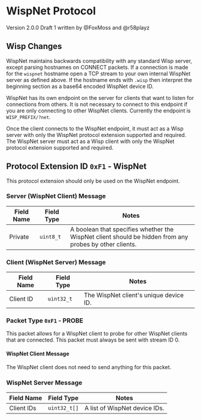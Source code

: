 # WispNet Protocol

Version 2.0.0 Draft 1 written by @FoxMoss and @r58playz

## Wisp Changes
WispNet maintains backwards compatibility with any standard Wisp server, except parsing hostnames on CONNECT packets. If a connection is made for the `wispnet` hostname open a TCP stream to your own internal WispNet server as defined above. If the hostname ends with `.wisp` then interpret the beginning section as a base64 encoded WispNet device ID.

WispNet has its own endpoint on the server for clients that want to listen for connections from others. It is not necessary to connect to this endpoint if you are only connecting to other WispNet clients. Currently the endpoint is `WISP_PREFIX/?net`.

Once the client connects to the WispNet endpoint, it must act as a Wisp server with only the WispNet protocol extension supported and required. The WispNet server must act as a Wisp client with only the WispNet protocol extension supported and required.

## Protocol Extension ID `0xF1` - WispNet
This protocol extension should only be used on the WispNet endpoint.

### Server (WispNet Client) Message
| Field Name | Field Type | Notes                                                                                                  |
|------------|------------|--------------------------------------------------------------------------------------------------------|
| Private    | `uint8_t`  | A boolean that specifies whether the WispNet client should be hidden from any probes by other clients. |

### Client (WispNet Server) Message
| Field Name | Field Type | Notes                                  |
|------------|------------|----------------------------------------|
| Client ID  | `uint32_t` | The WispNet client's unique device ID. |

### Packet Type `0xF1` - PROBE
This packet allows for a WispNet client to probe for other WispNet clients that are connected. This packet must always be sent with stream ID 0.

#### WispNet Client Message
The WispNet client does not need to send anything for this packet.

### WispNet Server Message
| Field Name | Field Type   | Notes                         |
|------------|--------------|-------------------------------|
| Client IDs | `uint32_t[]` | A list of WispNet device IDs. |
